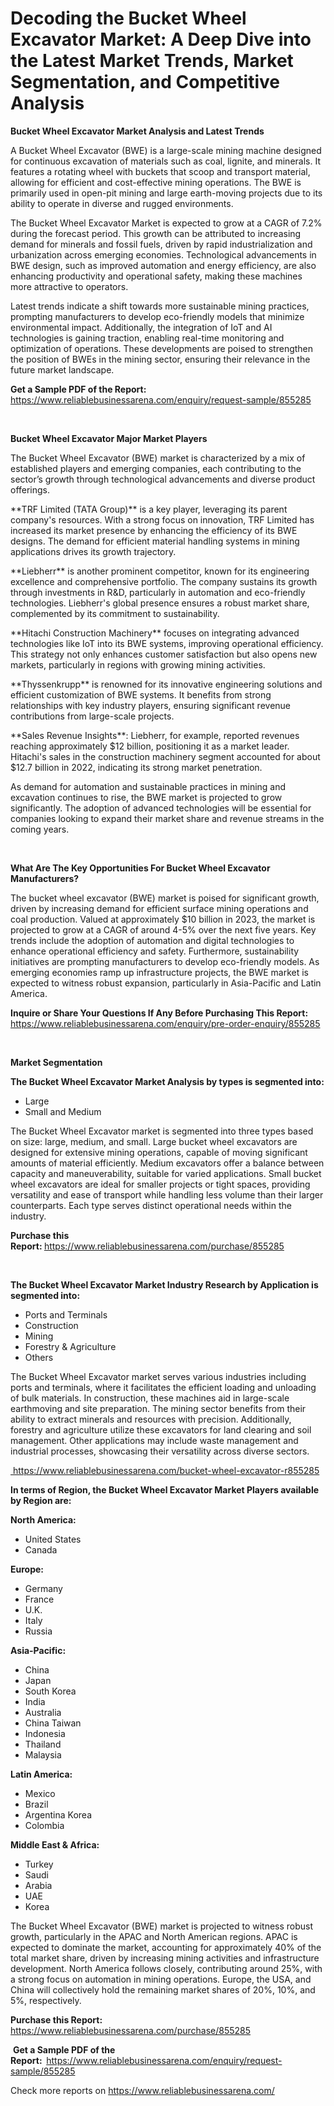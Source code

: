 <p><h1>Decoding the Bucket Wheel Excavator Market: A Deep Dive into the Latest Market Trends, Market Segmentation, and Competitive Analysis</h1></p><p><strong>Bucket Wheel Excavator Market Analysis and Latest Trends</strong></p>
<p><p>A Bucket Wheel Excavator (BWE) is a large-scale mining machine designed for continuous excavation of materials such as coal, lignite, and minerals. It features a rotating wheel with buckets that scoop and transport material, allowing for efficient and cost-effective mining operations. The BWE is primarily used in open-pit mining and large earth-moving projects due to its ability to operate in diverse and rugged environments.</p><p>The Bucket Wheel Excavator Market is expected to grow at a CAGR of 7.2% during the forecast period. This growth can be attributed to increasing demand for minerals and fossil fuels, driven by rapid industrialization and urbanization across emerging economies. Technological advancements in BWE design, such as improved automation and energy efficiency, are also enhancing productivity and operational safety, making these machines more attractive to operators.</p><p>Latest trends indicate a shift towards more sustainable mining practices, prompting manufacturers to develop eco-friendly models that minimize environmental impact. Additionally, the integration of IoT and AI technologies is gaining traction, enabling real-time monitoring and optimization of operations. These developments are poised to strengthen the position of BWEs in the mining sector, ensuring their relevance in the future market landscape.</p></p>
<p><strong>Get a Sample PDF of the Report:&nbsp;</strong> <a href="https://www.reliablebusinessarena.com/enquiry/request-sample/855285?utm_campaign=3251&utm_medium=2&utm_source=Github&utm_content=ia&utm_term=09042025&utm_id=bucket-wheel-excavator">https://www.reliablebusinessarena.com/enquiry/request-sample/855285</a></p>
<p>&nbsp;</p>
<p><strong>Bucket Wheel Excavator Major Market Players</strong></p>
<p><p>The Bucket Wheel Excavator (BWE) market is characterized by a mix of established players and emerging companies, each contributing to the sector’s growth through technological advancements and diverse product offerings.</p><p>**TRF Limited (TATA Group)** is a key player, leveraging its parent company's resources. With a strong focus on innovation, TRF Limited has increased its market presence by enhancing the efficiency of its BWE designs. The demand for efficient material handling systems in mining applications drives its growth trajectory.</p><p>**Liebherr** is another prominent competitor, known for its engineering excellence and comprehensive portfolio. The company sustains its growth through investments in R&D, particularly in automation and eco-friendly technologies. Liebherr's global presence ensures a robust market share, complemented by its commitment to sustainability.</p><p>**Hitachi Construction Machinery** focuses on integrating advanced technologies like IoT into its BWE systems, improving operational efficiency. This strategy not only enhances customer satisfaction but also opens new markets, particularly in regions with growing mining activities.</p><p>**Thyssenkrupp** is renowned for its innovative engineering solutions and efficient customization of BWE systems. It benefits from strong relationships with key industry players, ensuring significant revenue contributions from large-scale projects.</p><p>**Sales Revenue Insights**: Liebherr, for example, reported revenues reaching approximately $12 billion, positioning it as a market leader. Hitachi's sales in the construction machinery segment accounted for about $12.7 billion in 2022, indicating its strong market penetration. </p><p>As demand for automation and sustainable practices in mining and excavation continues to rise, the BWE market is projected to grow significantly. The adoption of advanced technologies will be essential for companies looking to expand their market share and revenue streams in the coming years.</p></p>
<p>&nbsp;</p>
<p><strong>What Are The Key Opportunities For Bucket Wheel Excavator Manufacturers?</strong></p>
<p><p>The bucket wheel excavator (BWE) market is poised for significant growth, driven by increasing demand for efficient surface mining operations and coal production. Valued at approximately $10 billion in 2023, the market is projected to grow at a CAGR of around 4-5% over the next five years. Key trends include the adoption of automation and digital technologies to enhance operational efficiency and safety. Furthermore, sustainability initiatives are prompting manufacturers to develop eco-friendly models. As emerging economies ramp up infrastructure projects, the BWE market is expected to witness robust expansion, particularly in Asia-Pacific and Latin America.</p></p>
<p><strong>Inquire or Share Your Questions If Any Before Purchasing This Report:</strong> <a href="https://www.reliablebusinessarena.com/enquiry/pre-order-enquiry/855285?utm_campaign=3251&utm_medium=2&utm_source=Github&utm_content=ia&utm_term=09042025&utm_id=bucket-wheel-excavator">https://www.reliablebusinessarena.com/enquiry/pre-order-enquiry/855285</a></p>
<p>&nbsp;</p>
<p><strong>Market Segmentation</strong></p>
<p><strong>The Bucket Wheel Excavator Market Analysis by types is segmented into:</strong></p>
<p><ul><li>Large</li><li>Small and Medium</li></ul></p>
<p><p>The Bucket Wheel Excavator market is segmented into three types based on size: large, medium, and small. Large bucket wheel excavators are designed for extensive mining operations, capable of moving significant amounts of material efficiently. Medium excavators offer a balance between capacity and maneuverability, suitable for varied applications. Small bucket wheel excavators are ideal for smaller projects or tight spaces, providing versatility and ease of transport while handling less volume than their larger counterparts. Each type serves distinct operational needs within the industry.</p></p>
<p><strong>Purchase this Report:&nbsp;</strong><a href="https://www.reliablebusinessarena.com/purchase/855285?utm_campaign=3251&utm_medium=2&utm_source=Github&utm_content=ia&utm_term=09042025&utm_id=bucket-wheel-excavator">https://www.reliablebusinessarena.com/purchase/855285</a></p>
<p>&nbsp;</p>
<p><strong>The Bucket Wheel Excavator Market Industry Research by Application is segmented into:</strong></p>
<p><ul><li>Ports and Terminals</li><li>Construction</li><li>Mining</li><li>Forestry & Agriculture</li><li>Others</li></ul></p>
<p><p>The Bucket Wheel Excavator market serves various industries including ports and terminals, where it facilitates the efficient loading and unloading of bulk materials. In construction, these machines aid in large-scale earthmoving and site preparation. The mining sector benefits from their ability to extract minerals and resources with precision. Additionally, forestry and agriculture utilize these excavators for land clearing and soil management. Other applications may include waste management and industrial processes, showcasing their versatility across diverse sectors.</p></p>
<p><a href="https://www.reliablebusinessarena.com/bucket-wheel-excavator-r855285?utm_campaign=3251&utm_medium=2&utm_source=Github&utm_content=ia&utm_term=09042025&utm_id=bucket-wheel-excavator">&nbsp;https://www.reliablebusinessarena.com/bucket-wheel-excavator-r855285</a></p>
<p><strong>In terms of Region, the Bucket Wheel Excavator Market Players available by Region are:</strong></p>
<p>
    <p> <strong> North America: </strong>
        <ul>
            <li>United States</li>
            <li>Canada</li>
        </ul>
        </p> 
    <p> <strong> Europe: </strong>
        <ul>
            <li>Germany</li>
            <li>France</li>
            <li>U.K.</li>
            <li>Italy</li>
            <li>Russia</li>
        </ul>
        </p> 
    <p> <strong> Asia-Pacific: </strong>
        <ul>
            <li>China</li>
            <li>Japan</li>
            <li>South Korea</li>
            <li>India</li>
            <li>Australia</li>
            <li>China Taiwan</li>
            <li>Indonesia</li>
            <li>Thailand</li>
            <li>Malaysia</li>
        </ul>
        </p> 
    <p> <strong> Latin America: </strong>
        <ul>
            <li>Mexico</li>
            <li>Brazil</li>
            <li>Argentina Korea</li>
            <li>Colombia</li>
        </ul>
        </p> 
    <p> <strong> Middle East & Africa: </strong>
        <ul>
            <li>Turkey</li>
            <li>Saudi</li>
            <li>Arabia</li>
            <li>UAE</li>
            <li>Korea</li>
        </ul>
    </p>
    </p>
<p><p>The Bucket Wheel Excavator (BWE) market is projected to witness robust growth, particularly in the APAC and North American regions. APAC is expected to dominate the market, accounting for approximately 40% of the total market share, driven by increasing mining activities and infrastructure development. North America follows closely, contributing around 25%, with a strong focus on automation in mining operations. Europe, the USA, and China will collectively hold the remaining market shares of 20%, 10%, and 5%, respectively.</p></p>
<p><strong>Purchase this Report: </strong><a href="https://www.reliablebusinessarena.com/purchase/855285?utm_campaign=3251&utm_medium=2&utm_source=Github&utm_content=ia&utm_term=09042025&utm_id=bucket-wheel-excavator">https://www.reliablebusinessarena.com/purchase/855285</a></p>
<p>&nbsp;<strong>Get a Sample PDF of the Report:&nbsp;&nbsp;</strong><a href="https://www.reliablebusinessarena.com/enquiry/request-sample/855285?utm_campaign=3251&utm_medium=2&utm_source=Github&utm_content=ia&utm_term=09042025&utm_id=bucket-wheel-excavator">https://www.reliablebusinessarena.com/enquiry/request-sample/855285</a></p>
<p><strong></strong></p>
<p>Check more reports on <a href="https://www.reliablebusinessarena.com/?utm_campaign=3251&utm_medium=2&utm_source=Github&utm_content=ia&utm_term=09042025&utm_id=bucket-wheel-excavator">https://www.reliablebusinessarena.com/</a></p>